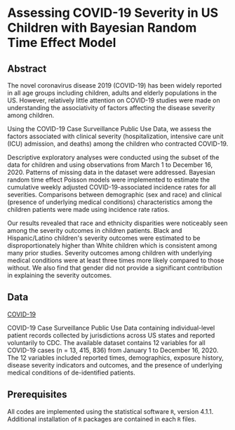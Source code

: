 # Assessing COVID-19 Severity in US Children with Bayesian Random Time Effect Model

## Abstract
The novel coronavirus disease 2019 (COVID-19) has been widely reported in all age groups including
children, adults and elderly populations in the US. However, relatively little attention on COVID-19
studies were made on understanding the associativity of factors affecting the disease severity among
children.

Using the COVID-19 Case Surveillance Public Use Data, we assess the factors associated with
clinical severity (hospitalization, intensive care unit (ICU) admission, and deaths) among the children
who contracted COVID-19.

Descriptive exploratory analyses were conducted using the subset of the data
for children and using observations from March 1 to December 16, 2020. Patterns of missing data in the
dataset were addressed. Bayesian random time effect Poisson models were implemented to estimate the
cumulative weekly adjusted COVID-19-associated incidence rates for all severities. Comparisons between
demographic (sex and race) and clinical (presence of underlying medical conditions) characteristics
among the children patients were made using incidence rate ratios.

Our results revealed that race and ethnicity disparities were noticeably seen among the severity
outcomes in children patients. Black and Hispanic/Latino children's severity outcomes were estimated
to be disproportionately higher than White children which is consistent among many prior studies.
Severity outcomes among children with underlying medical conditions were at least three times more
likely compared to those without. We also find that gender did not provide a significant contribution in
explaining the severity outcomes.

## Data
[COVID-19](https://bayesian-covid19-data.s3.eu-north-1.amazonaws.com/COVID19.csv)

COVID-19 Case Surveillance Public Use Data containing individual-level patient records collected by jurisdictions across US states and reported voluntarily to CDC. The available
dataset contains 12 variables for all COVID-19 cases (n = 13, 415, 836) from January 1 to December 16,
2020. The 12 variables included reported times, demographics, exposure history, disease severity indicators
and outcomes, and the presence of underlying medical conditions of de-identified patients.

## Prerequisites
All codes are implemented using the statistical software `R`, version 4.1.1.
Additional installation of `R` packages are contained in each `R` files.

